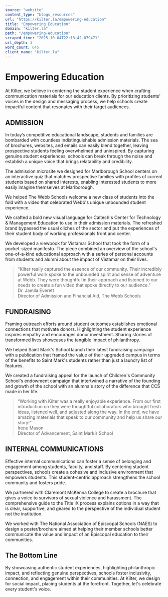 ```yaml
---
source: "website"
content_type: "blogs_resources"
url: "https://kilter.la/empowering-education"
title: "Empowering Education"
domain: "kilter.la"
path: "/empowering-education"
scraped_time: "2025-10-04T22:18:42.079471"
url_depth: 1
word_count: 645
client_name: "kilter.la"
---
```


# Empowering Education

At Kilter, we believe in centering the student experience when crafting communication materials for our education clients. By prioritizing students’ voices in the design and messaging process, we help schools create impactful content that resonates with their target audiences.

## ADMISSION

In today’s competitive educational landscape, students and families are bombarded with countless indistinguishable admission materials. The sea of brochures, websites, and emails can easily blend together, leaving prospective students feeling overwhelmed and uninspired. By capturing genuine student experiences, schools can break through the noise and establish a unique voice that brings relatability and credibility.

The admission microsite we designed for Marlborough School centers on an interactive quiz that matches prospective families with profiles of current students based on shared interests, enabling interested students to more easily imagine themselves at Marlborough.

We helped The Webb Schools welcome a new class of students into the fold with a video that celebrated Webb's unique unbounded student experience.

We crafted a bold new visual language for Caltech's Center for Technology & Management Education to use in their admission materials. The refreshed brand bypassed the usual cliches of the sector and put the experiences of their student body of working professionals front and center.

We developed a viewbook for Vistamar School that took the form of a pocket-sized manifesto. The piece combined an overview of the school's one-of-a-kind educational approach with a series of personal accounts from students and alumni about the impact of Vistamar on their lives.

> “Kilter really captured the essence of our community. Their incredibly powerful work spoke to the unbounded spirit and sense of adventure at Webb. They were thoughtful in their approach and listened to our needs to create a fun video that spoke directly to our audience.”  
> Dr. Jamila Everett  
> Director of Admission and Financial Aid, The Webb Schools  

## FUNDRAISING

Framing outreach efforts around student outcomes establishes emotional connections that motivate donors. Highlighting the student experience inspires empathy and encourages donor investment. Sharing stories of transformed lives showcases the tangible impact of philanthropy.

We helped Saint Mark's School launch their latest fundraising campaign with a publication that framed the value of their upgraded campus in terms of the benefits to Saint Mark's students rather than just a laundry list of features.

We created a fundraising appeal for the launch of Children's Community School's endowment campaign that intertwined a narrative of the founding and growth of the school with an alumna's story of the difference that CCS made in her life.

> “Working with Kilter was a really enjoyable experience. From our first introduction on they were thoughtful collaborators who brought fresh ideas, listened well, and adjusted along the way. In the end, we have amazing materials that speak to our community and help us share our story!”  
> Irene Mason  
> Director of Advancement, Saint Mark’s School

## INTERNAL COMMUNICATIONS

Effective internal communications can foster a sense of belonging and engagement among students, faculty, and staff. By centering student perspectives, schools create a cohesive and inclusive environment that empowers students. This student-centric approach strengthens the school community and fosters pride.

We partnered with Claremont McKenna College to create a brochure that gives a voice to survivors of sexual violence and harassment. The comprehensive guide to the Title IX process explains options in a way that is clear, supportive, and geared to the perspective of the individual student not the institution.

We worked with The National Association of Episcopal Schools (NAES) to design a poster/brochure aimed at helping their member schools better communicate the value and impact of an Episcopal education to their communities.

## The Bottom Line

By showcasing authentic student experiences, highlighting philanthropic impact, and reflecting genuine perspectives, schools foster inclusivity, connection, and engagement within their communities. At Kilter, we design for social impact, placing students at the forefront. Together, let's celebrate every student's voice.